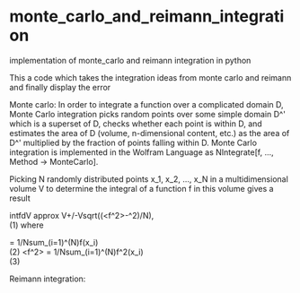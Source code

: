 # monte_carlo_and_reimann_integration
implementation of monte_carlo and reimann integration in python


This a code which takes the integration ideas from monte carlo and reimann and finally display the error 


Monte carlo:
In order to integrate a function over a complicated domain D, Monte Carlo integration picks random points over some simple domain D^' which is a superset of D, checks whether each point is within  D, and estimates the area of D (volume,  n-dimensional content, etc.) as the area of D^' multiplied by the fraction of points falling within D. Monte Carlo integration is implemented in the Wolfram Language as NIntegrate[f, ..., Method -> MonteCarlo].

Picking N randomly distributed points x_1, x_2, ..., x_N in a multidimensional volume V to determine the integral of a function  f in this volume gives a result

 intfdV approx V<f>+/-Vsqrt((<f^2>-<f>^2)/N), 	
(1)
where

<f>	=	1/Nsum_(i=1)^(N)f(x_i)	
(2)
<f^2>	=	1/Nsum_(i=1)^(N)f^2(x_i)	
(3)



Reimann integration:





















